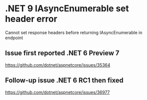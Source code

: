# .NET 9 IAsyncEnumerable set header error

Cannot set response headers before returning IAsyncEnumerable in endpoint


## Issue first reported .NET 6 Preview 7
https://github.com/dotnet/aspnetcore/issues/35364

## Follow-up issue .NET 6 RC1 then fixed
https://github.com/dotnet/aspnetcore/issues/36977


